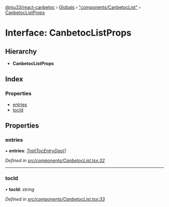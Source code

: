 [@nju33/react-canbetoc](../README.md) › [Globals](../globals.md) › ["components/CanbetocList"](../modules/_components_canbetoclist_.md) › [CanbetocListProps](_components_canbetoclist_.canbetoclistprops.md)

# Interface: CanbetocListProps

## Hierarchy

* **CanbetocListProps**

## Index

### Properties

* [entries](_components_canbetoclist_.canbetoclistprops.md#entries)
* [tocId](_components_canbetoclist_.canbetoclistprops.md#tocid)

## Properties

###  entries

• **entries**: *[TraitTocEntryDao](_entities_toc_entry_dao_.traittocentrydao.md)[]*

*Defined in [src/components/CanbetocList.tsx:32](https://github.com/nju33/react-canbetoc/blob/118b6f6/src/components/CanbetocList.tsx#L32)*

___

###  tocId

• **tocId**: *string*

*Defined in [src/components/CanbetocList.tsx:33](https://github.com/nju33/react-canbetoc/blob/118b6f6/src/components/CanbetocList.tsx#L33)*

